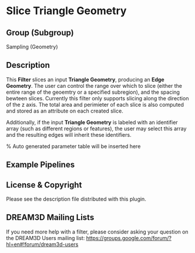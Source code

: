 # Slice Triangle Geometry

## Group (Subgroup)

Sampling (Geometry)

## Description

This **Filter** slices an input **Triangle Geometry**, producing an **Edge Geometry**.  The user can control the range over which to slice (either the entire range of the geoemtry or a specified subregion), and the spacing bewteen slices. Currently this filter only supports slicing along the direction of the z axis. The total area and perimieter of each slice is also computed and stored as an attribute on each created slice.

Additionally, if the input **Triangle Geometry** is labeled with an identifier array (such as different regions or features), the user may select this array and the resulting edges will inherit these identifiers.

% Auto generated parameter table will be inserted here

## Example Pipelines

## License & Copyright 

Please see the description file distributed with this plugin.

## DREAM3D Mailing Lists

If you need more help with a filter, please consider asking your question on the DREAM3D Users mailing list:
https://groups.google.com/forum/?hl=en#!forum/dream3d-users